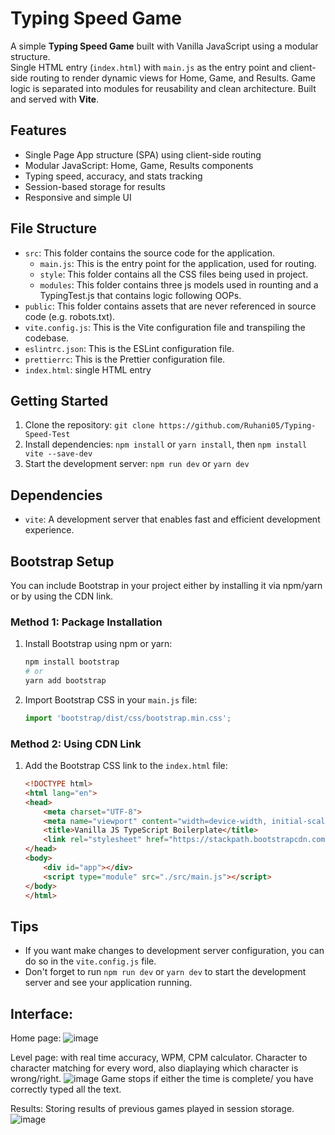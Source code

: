 # Typing Speed Game

A simple **Typing Speed Game** built with Vanilla JavaScript using a modular structure.  
Single HTML entry (`index.html`) with `main.js` as the entry point and client-side routing to render dynamic views for Home, Game, and Results. Game logic is separated into modules for reusability and clean architecture. Built and served with **Vite**.

## Features
- Single Page App structure (SPA) using client-side routing
- Modular JavaScript: Home, Game, Results components
- Typing speed, accuracy, and stats tracking
- Session-based storage for results
- Responsive and simple UI

## File Structure

- `src`: This folder contains the source code for the application.
  - `main.js`: This is the entry point for the application, used for routing.
  - `style`: This folder contains all the CSS files being used in project.
  - `modules`: This folder contains three js models used in rounting and a TypingTest.js that contains logic following OOPs.
- `public`: This folder contains assets that are never referenced in source code (e.g. robots.txt).
- `vite.config.js`: This is the Vite configuration file and transpiling the codebase.
- `eslintrc.json`: This is the ESLint configuration file.
- `prettierrc`: This is the Prettier configuration file.
- `index.html`: single HTML entry
  
## Getting Started

1.  Clone the repository: `git clone https://github.com/Ruhani05/Typing-Speed-Test`
2.  Install dependencies: `npm install` or `yarn install`, then `npm install vite --save-dev`
3.  Start the development server: `npm run dev` or `yarn dev`


## Dependencies

- `vite`: A development server that enables fast and efficient development experience.

## Bootstrap Setup

You can include Bootstrap in your project either by installing it via npm/yarn or by using the CDN link.

### Method 1: Package Installation

1. Install Bootstrap using npm or yarn:
   ```bash
   npm install bootstrap
   # or
   yarn add bootstrap
   ```

2. Import Bootstrap CSS in your `main.js` file:
   ```javascript
   import 'bootstrap/dist/css/bootstrap.min.css';
   ```

### Method 2: Using CDN Link

1. Add the Bootstrap CSS link to the `index.html` file:
   ```html
   <!DOCTYPE html>
   <html lang="en">
   <head>
       <meta charset="UTF-8">
       <meta name="viewport" content="width=device-width, initial-scale=1.0">
       <title>Vanilla JS TypeScript Boilerplate</title>
       <link rel="stylesheet" href="https://stackpath.bootstrapcdn.com/bootstrap/4.5.2/css/bootstrap.min.css">
   </head>
   <body>
       <div id="app"></div>
       <script type="module" src="./src/main.js"></script>
   </body>
   </html>
   ```

## Tips

- If you want make changes to development server configuration, you can do so in the `vite.config.js` file.
- Don't forget to run `npm run dev` or `yarn dev` to start the development server and see your application running.

## Interface:
Home page:
![image](https://github.com/user-attachments/assets/325fd475-a3f2-45bf-b925-a5972b019ddd)

Level page: with real time accuracy, WPM, CPM calculator. Character to character matching for every word, also diaplaying which character is wrong/right.
![image](https://github.com/user-attachments/assets/bfb3bf59-89fa-47b1-8f9c-7bdda22a1a4f)
Game stops if either the time is complete/ you have correctly typed all the text.

Results: Storing results of previous games played in session storage.
![image](https://github.com/user-attachments/assets/79a4dcb1-fe99-4533-a5fd-f3109d79d7cc)


